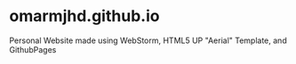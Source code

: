 omarmjhd.github.io
==================

Personal Website made using WebStorm, HTML5 UP "Aerial" Template, and GithubPages

